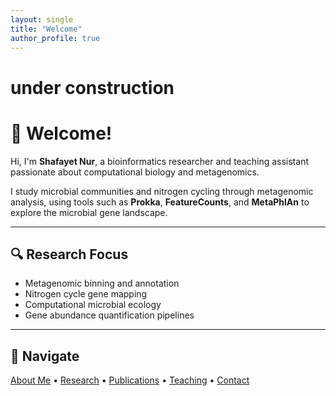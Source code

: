 ```yaml
---
layout: single
title: "Welcome"
author_profile: true
---
```

# under construction
# 👋 Welcome!

Hi, I'm **Shafayet Nur**, a bioinformatics researcher and teaching assistant passionate about computational biology and metagenomics.

I study microbial communities and nitrogen cycling through metagenomic analysis, using tools such as **Prokka**, **FeatureCounts**, and **MetaPhlAn** to explore the microbial gene landscape.

---

## 🔍 Research Focus
- Metagenomic binning and annotation  
- Nitrogen cycle gene mapping  
- Computational microbial ecology  
- Gene abundance quantification pipelines

---

## 📂 Navigate
[About Me](about/) • [Research](research/) • [Publications](publications/) • [Teaching](teaching/) • [Contact](contact/)
